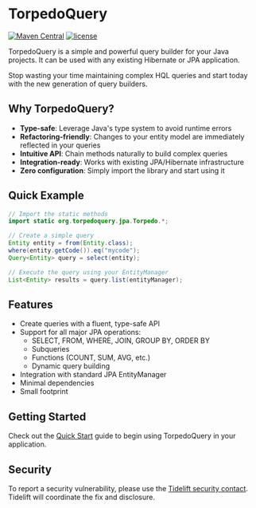 # TorpedoQuery

[![Maven Central](https://maven-badges.herokuapp.com/maven-central/org.torpedoquery/org.torpedoquery/badge.svg)](https://maven-badges.herokuapp.com/maven-central/org.torpedoquery/org.torpedoquery)
[![license](https://img.shields.io/github/license/xjodoin/torpedoquery.svg)](https://github.com/xjodoin/torpedoquery/blob/master/LICENSE)

TorpedoQuery is a simple and powerful query builder for your Java projects. It can be used with any existing Hibernate or JPA application.

Stop wasting your time maintaining complex HQL queries and start today with the new generation of query builders.

## Why TorpedoQuery?

- **Type-safe**: Leverage Java's type system to avoid runtime errors
- **Refactoring-friendly**: Changes to your entity model are immediately reflected in your queries
- **Intuitive API**: Chain methods naturally to build complex queries
- **Integration-ready**: Works with existing JPA/Hibernate infrastructure
- **Zero configuration**: Simply import the library and start using it

## Quick Example

```java
// Import the static methods
import static org.torpedoquery.jpa.Torpedo.*;

// Create a simple query
Entity entity = from(Entity.class);
where(entity.getCode()).eq("mycode");
Query<Entity> query = select(entity);

// Execute the query using your EntityManager
List<Entity> results = query.list(entityManager);
```

## Features

- Create queries with a fluent, type-safe API
- Support for all major JPA operations:
  - SELECT, FROM, WHERE, JOIN, GROUP BY, ORDER BY
  - Subqueries
  - Functions (COUNT, SUM, AVG, etc.)
  - Dynamic query building
- Integration with standard JPA EntityManager
- Minimal dependencies
- Small footprint

## Getting Started

Check out the [Quick Start](getting-started/quick-start.md) guide to begin using TorpedoQuery in your application.

## Security

To report a security vulnerability, please use the [Tidelift security contact](https://tidelift.com/security). Tidelift will coordinate the fix and disclosure.
